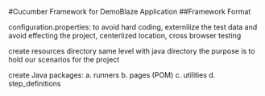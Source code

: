 #Cucumber Framework for DemoBlaze Application ##Framework Format

configuration.properties: to avoid hard coding, externilize the test data and avoid effecting the project, centerlized location, cross browser testing

create resources directory same level with java directory the purpose is to hold our scenarios for the project

create Java packages: a. runners b. pages (POM) c. utilities d. step_definitions